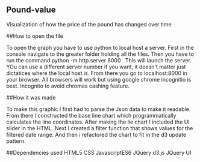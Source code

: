 ## Pound-value
Visualization of how the price of the pound has changed over time


##How to open the file

To open the graph you have to use python to local host a server. 
First in the console navigate to the greater folder holding all the files. 
Then you have to run the command python -m http.server 8000 . 
This will launch the server. YOu can use a different server number if you want, it doesn't matter just dictatices where the local host is.
From there you go to localhost:8000 in your browser. All browsers will work but using google chrome incognitio is best. Incognito to avoid chromes cashing feature.

##How it was made

To make this graphic I first had to parse the Json data to make it readable. From there I constructed the base line chart which programmatically calculates the line coordinates. After making the lie chart I included the UI slider in the HTML. Next I created a filter function that shows values for the filtered date range. And then i refactored the chart to fit in the d3 update pattern. 

##Dependencies used
HTML5 
CSS
JavascriptES6
JQuery 
d3.js
JQuery UI
